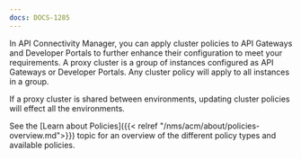```yaml
---
docs: DOCS-1285
---
```


In API Connectivity Manager, you can apply cluster policies to API Gateways and Developer Portals to further enhance their configuration to meet your requirements. A proxy cluster is a group of instances configured as API Gateways or Developer Portals. Any cluster policy will apply to all instances in a group.

If a proxy cluster is shared between environments, updating cluster policies will effect all the environments.

See the [Learn about Policies]({{< relref "/nms/acm/about/policies-overview.md">}}) topic for an overview of the different policy types and available policies.
